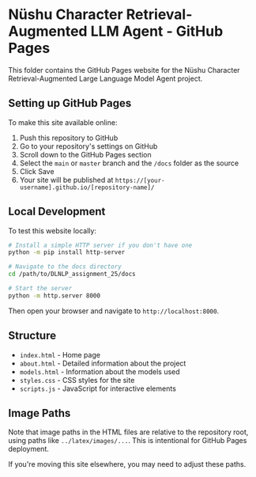 # Nüshu Character Retrieval-Augmented LLM Agent - GitHub Pages

This folder contains the GitHub Pages website for the Nüshu Character Retrieval-Augmented Large Language Model Agent project.

## Setting up GitHub Pages

To make this site available online:

1. Push this repository to GitHub
2. Go to your repository's settings on GitHub
3. Scroll down to the GitHub Pages section
4. Select the `main` or `master` branch and the `/docs` folder as the source
5. Click Save
6. Your site will be published at `https://[your-username].github.io/[repository-name]/`

## Local Development

To test this website locally:

```bash
# Install a simple HTTP server if you don't have one
python -m pip install http-server

# Navigate to the docs directory
cd /path/to/DLNLP_assignment_25/docs

# Start the server
python -m http.server 8000
```

Then open your browser and navigate to `http://localhost:8000`.

## Structure

- `index.html` - Home page
- `about.html` - Detailed information about the project
- `models.html` - Information about the models used
- `styles.css` - CSS styles for the site
- `scripts.js` - JavaScript for interactive elements

## Image Paths

Note that image paths in the HTML files are relative to the repository root, using paths like `../latex/images/...`. This is intentional for GitHub Pages deployment.

If you're moving this site elsewhere, you may need to adjust these paths.
